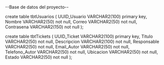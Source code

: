 --Base de datos del proyecto--

create table tbtUsuarios (
UUID_Usuario VARCHAR2(100) primary key, 
Nombre VARCHAR2(50) not null,
Correo VARCHAR2(50) not null,
Contrasena VARCHAR2(150) not null
);

create table tbtTickets (
UUID_Ticket VARCHAR2(100) primary key,
Titulo VARCHAR2(50) not null,
Descripcion VARCHAR2(100) not null,
Responsable VARCHAR2(50) not null,
Email_Autor VARCHAR2(50) not null,
Telefono_Autor VARCHAR2(50) not null,
Ubicacion VARCHAR2(50) not null,
Estado VARCHAR2(50) not null
);

